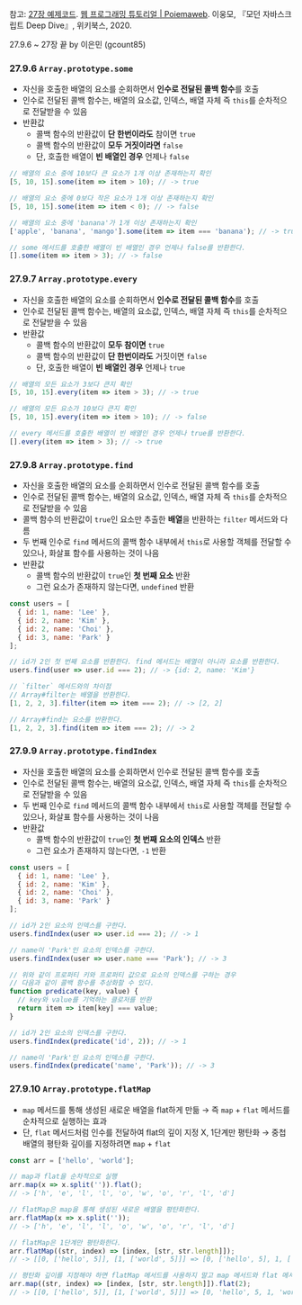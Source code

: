 
참고: 
[27장 예제코드](https://github.com/wikibook/mjs/blob/master/27.md).
[웹 프로그래밍 튜토리얼 | Poiemaweb](https://poiemaweb.com/).
이웅모, 『모던 자바스크립트 Deep Dive』, 위키북스, 2020. 

27.9.6 ~ 27장 끝 by 이은민 (gcount85)

### 27.9.6 `Array.prototype.some`
- 자신을 호출한 배열의 요소를 순회하면서 **인수로 전달된 콜백 함수**를 호출 
- 인수로 전달된 콜백 함수는, 배열의 요소값, 인덱스, 배열 자체 즉 `this`를 순차적으로 전달받을 수 있음
- 반환값
	- 콜백 함수의 반환값이 **단 한번이라도** 참이면 `true`
	- 콜백 함수의 반환값이 **모두 거짓이라면** `false`
	- 단, 호출한 배열이 **빈 배열인 경우** 언제나 `false`
```js
// 배열의 요소 중에 10보다 큰 요소가 1개 이상 존재하는지 확인
[5, 10, 15].some(item => item > 10); // -> true

// 배열의 요소 중에 0보다 작은 요소가 1개 이상 존재하는지 확인
[5, 10, 15].some(item => item < 0); // -> false

// 배열의 요소 중에 'banana'가 1개 이상 존재하는지 확인
['apple', 'banana', 'mango'].some(item => item === 'banana'); // -> true

// some 메서드를 호출한 배열이 빈 배열인 경우 언제나 false를 반환한다.
[].some(item => item > 3); // -> false
```

### 27.9.7 `Array.prototype.every`
- 자신을 호출한 배열의 요소를 순회하면서 **인수로 전달된 콜백 함수**를 호출
- 인수로 전달된 콜백 함수는, 배열의 요소값, 인덱스, 배열 자체 즉 `this`를 순차적으로 전달받을 수 있음
- 반환값
	- 콜백 함수의 반환값이 **모두 참이면** `true`
	- 콜백 함수의 반환값이 **단 한번이라도** 거짓이면 `false`
	- 단, 호출한 배열이 **빈 배열인 경우** 언제나 `true`
```js
// 배열의 모든 요소가 3보다 큰지 확인
[5, 10, 15].every(item => item > 3); // -> true

// 배열의 모든 요소가 10보다 큰지 확인
[5, 10, 15].every(item => item > 10); // -> false

// every 메서드를 호출한 배열이 빈 배열인 경우 언제나 true를 반환한다.
[].every(item => item > 3); // -> true
```

### 27.9.8 `Array.prototype.find`
- 자신을 호출한 배열의 요소를 순회하면서 인수로 전달된 콜백 함수를 호출
- 인수로 전달된 콜백 함수는, 배열의 요소값, 인덱스, 배열 자체 즉 `this`를 순차적으로 전달받을 수 있음
- 콜백 함수의 반환값이 `true`인 요소만 추출한 **배열**을 반환하는 `filter` 메서드와 다름
- 두 번째 인수로 `find` 메서드의 콜백 함수 내부에서 `this`로 사용할 객체를 전달할 수 있으나, 화살표 함수를 사용하는 것이 나음
- 반환값
	- 콜백 함수의 반환값이 `true`인 **첫 번째 요소** 반환
	- 그런 요소가 존재하지 않는다면, `undefined` 반환 
```js
const users = [
  { id: 1, name: 'Lee' },
  { id: 2, name: 'Kim' },
  { id: 2, name: 'Choi' },
  { id: 3, name: 'Park' }
];

// id가 2인 첫 번째 요소를 반환한다. find 메서드는 배열이 아니라 요소를 반환한다.
users.find(user => user.id === 2); // -> {id: 2, name: 'Kim'}

// `filter` 메서드와의 차이점 
// Array#filter는 배열을 반환한다.
[1, 2, 2, 3].filter(item => item === 2); // -> [2, 2]

// Array#find는 요소를 반환한다.
[1, 2, 2, 3].find(item => item === 2); // -> 2
```


### 27.9.9 `Array.prototype.findIndex`
- 자신을 호출한 배열의 요소를 순회하면서 인수로 전달된 콜백 함수를 호출
- 인수로 전달된 콜백 함수는, 배열의 요소값, 인덱스, 배열 자체 즉 `this`를 순차적으로 전달받을 수 있음
- 두 번째 인수로 `find` 메서드의 콜백 함수 내부에서 `this`로 사용할 객체를 전달할 수 있으나, 화살표 함수를 사용하는 것이 나음
- 반환값
	- 콜백 함수의 반환값이 `true`인 **첫 번째 요소의 인덱스** 반환
	- 그런 요소가 존재하지 않는다면, `-1` 반환 
```js
const users = [
  { id: 1, name: 'Lee' },
  { id: 2, name: 'Kim' },
  { id: 2, name: 'Choi' },
  { id: 3, name: 'Park' }
];

// id가 2인 요소의 인덱스를 구한다.
users.findIndex(user => user.id === 2); // -> 1

// name이 'Park'인 요소의 인덱스를 구한다.
users.findIndex(user => user.name === 'Park'); // -> 3

// 위와 같이 프로퍼티 키와 프로퍼티 값으로 요소의 인덱스를 구하는 경우
// 다음과 같이 콜백 함수를 추상화할 수 있다.
function predicate(key, value) {
  // key와 value를 기억하는 클로저를 반환
  return item => item[key] === value;
}

// id가 2인 요소의 인덱스를 구한다.
users.findIndex(predicate('id', 2)); // -> 1

// name이 'Park'인 요소의 인덱스를 구한다.
users.findIndex(predicate('name', 'Park')); // -> 3
```

### 27.9.10 `Array.prototype.flatMap`
- `map` 메서드를 통해 생성된 새로운 배열을 flat하게 만듦 → 즉 `map` + `flat` 메서드를 순차적으로 실행하는 효과
- 단, `flat` 메서드처럼 인수를 전달하여 flat의 깊이 지정 X, 1단계만 평탄화 → 중첩 배열의 평탄화 깊이를 지정하려면 `map` + `flat`
```js
const arr = ['hello', 'world'];

// map과 flat을 순차적으로 실행
arr.map(x => x.split('')).flat();
// -> ['h', 'e', 'l', 'l', 'o', 'w', 'o', 'r', 'l', 'd']

// flatMap은 map을 통해 생성된 새로운 배열을 평탄화한다.
arr.flatMap(x => x.split(''));
// -> ['h', 'e', 'l', 'l', 'o', 'w', 'o', 'r', 'l', 'd']

// flatMap은 1단계만 평탄화한다.
arr.flatMap((str, index) => [index, [str, str.length]]);
// -> [[0, ['hello', 5]], [1, ['world', 5]]] => [0, ['hello', 5], 1, ['world', 5]]

// 평탄화 깊이를 지정해야 하면 flatMap 메서드를 사용하지 말고 map 메서드와 flat 메서드를 각각 호출한다.
arr.map((str, index) => [index, [str, str.length]]).flat(2);
// -> [[0, ['hello', 5]], [1, ['world', 5]]] => [0, 'hello', 5, 1, 'world', 5]
```
